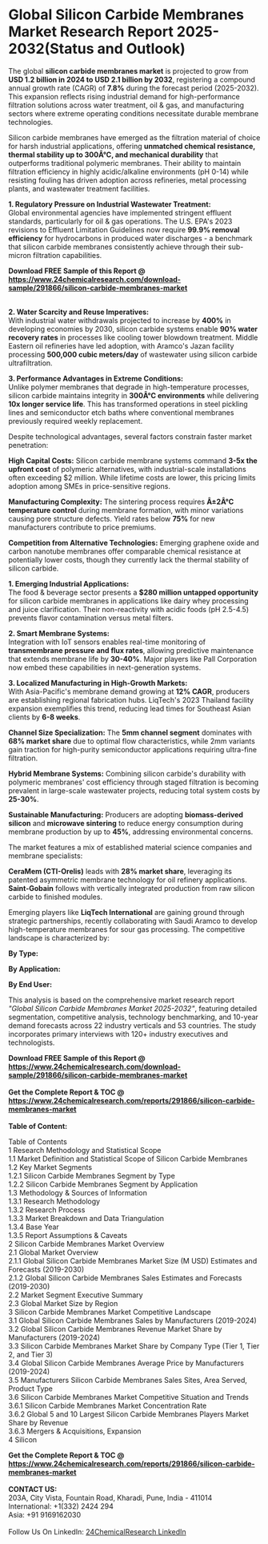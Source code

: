 <h1>Global Silicon Carbide Membranes Market Research Report 2025-2032(Status and Outlook)</h1><p>The global <strong>silicon carbide membranes market</strong> is projected to grow from <strong>USD 1.2 billion in 2024 to USD 2.1 billion by 2032</strong>, registering a compound annual growth rate (CAGR) of <strong>7.8%</strong> during the forecast period (2025-2032). This expansion reflects rising industrial demand for high-performance filtration solutions across water treatment, oil &amp; gas, and manufacturing sectors where extreme operating conditions necessitate durable membrane technologies.</p><p>Silicon carbide membranes have emerged as the filtration material of choice for harsh industrial applications, offering <strong>unmatched chemical resistance, thermal stability up to 300Â°C, and mechanical durability</strong> that outperforms traditional polymeric membranes. Their ability to maintain filtration efficiency in highly acidic/alkaline environments (pH 0-14) while resisting fouling has driven adoption across refineries, metal processing plants, and wastewater treatment facilities.</p><p><strong>1. Regulatory Pressure on Industrial Wastewater Treatment:</strong><br>
Global environmental agencies have implemented stringent effluent standards, particularly for oil &amp; gas operations. The U.S. EPA's 2023 revisions to Effluent Limitation Guidelines now require <strong>99.9% removal efficiency</strong> for hydrocarbons in produced water discharges - a benchmark that silicon carbide membranes consistently achieve through their sub-micron filtration capabilities.</p><div><b>Download FREE Sample of this Report @ 
            <a href="https://www.24chemicalresearch.com/download-sample/291866/silicon-carbide-membranes-market">
            https://www.24chemicalresearch.com/download-sample/291866/silicon-carbide-membranes-market</a></b></div><br><p><strong>2. Water Scarcity and Reuse Imperatives:</strong><br>
With industrial water withdrawals projected to increase by <strong>400%</strong> in developing economies by 2030, silicon carbide systems enable <strong>90% water recovery rates</strong> in processes like cooling tower blowdown treatment. Middle Eastern oil refineries have led adoption, with Aramco's Jazan facility processing <strong>500,000 cubic meters/day</strong> of wastewater using silicon carbide ultrafiltration.</p><p><strong>3. Performance Advantages in Extreme Conditions:</strong><br>
Unlike polymer membranes that degrade in high-temperature processes, silicon carbide maintains integrity in <strong>300Â°C environments</strong> while delivering <strong>10x longer service life</strong>. This has transformed operations in steel pickling lines and semiconductor etch baths where conventional membranes previously required weekly replacement.</p><p>Despite technological advantages, several factors constrain faster market penetration:</p><p><strong>High Capital Costs:</strong> Silicon carbide membrane systems command <strong>3-5x the upfront cost</strong> of polymeric alternatives, with industrial-scale installations often exceeding $2 million. While lifetime costs are lower, this pricing limits adoption among SMEs in price-sensitive regions.</p><p><strong>Manufacturing Complexity:</strong> The sintering process requires <strong>Â±2Â°C temperature control</strong> during membrane formation, with minor variations causing pore structure defects. Yield rates below <strong>75%</strong> for new manufacturers contribute to price premiums.</p><p><strong>Competition from Alternative Technologies:</strong> Emerging graphene oxide and carbon nanotube membranes offer comparable chemical resistance at potentially lower costs, though they currently lack the thermal stability of silicon carbide.</p><p><strong>1. Emerging Industrial Applications:</strong><br>
The food &amp; beverage sector presents a <strong>$280 million untapped opportunity</strong> for silicon carbide membranes in applications like dairy whey processing and juice clarification. Their non-reactivity with acidic foods (pH 2.5-4.5) prevents flavor contamination versus metal filters.</p><p><strong>2. Smart Membrane Systems:</strong><br>
Integration with IoT sensors enables real-time monitoring of <strong>transmembrane pressure and flux rates</strong>, allowing predictive maintenance that extends membrane life by <strong>30-40%</strong>. Major players like Pall Corporation now embed these capabilities in next-generation systems.</p><p><strong>3. Localized Manufacturing in High-Growth Markets:</strong><br>
With Asia-Pacific's membrane demand growing at <strong>12% CAGR</strong>, producers are establishing regional fabrication hubs. LiqTech's 2023 Thailand facility expansion exemplifies this trend, reducing lead times for Southeast Asian clients by <strong>6-8 weeks</strong>.</p><p><strong>Channel Size Specialization:</strong> The <strong>5mm channel segment</strong> dominates with <strong>68% market share</strong> due to optimal flow characteristics, while 2mm variants gain traction for high-purity semiconductor applications requiring ultra-fine filtration.</p><p><strong>Hybrid Membrane Systems:</strong> Combining silicon carbide's durability with polymeric membranes' cost efficiency through staged filtration is becoming prevalent in large-scale wastewater projects, reducing total system costs by <strong>25-30%</strong>.</p><p><strong>Sustainable Manufacturing:</strong> Producers are adopting <strong>biomass-derived silicon</strong> and <strong>microwave sintering</strong> to reduce energy consumption during membrane production by up to <strong>45%</strong>, addressing environmental concerns.</p><p>The market features a mix of established material science companies and membrane specialists:</p><p><strong>CeraMem (CTI-Orelis)</strong> leads with <strong>28% market share</strong>, leveraging its patented asymmetric membrane technology for oil refinery applications. <strong>Saint-Gobain</strong> follows with vertically integrated production from raw silicon carbide to finished modules.</p><p>Emerging players like <strong>LiqTech International</strong> are gaining ground through strategic partnerships, recently collaborating with Saudi Aramco to develop high-temperature membranes for sour gas processing. The competitive landscape is characterized by:</p><p><strong>By Type:</strong></p><p><strong>By Application:</strong></p><p><strong>By End User:</strong></p><p>This analysis is based on the comprehensive market research report <em>"Global Silicon Carbide Membranes Market 2025-2032"</em>, featuring detailed segmentation, competitive analysis, technology benchmarking, and 10-year demand forecasts across 22 industry verticals and 53 countries. The study incorporates primary interviews with 120+ industry executives and technologists.</p><div><b>Download FREE Sample of this Report @ 
            <a href="https://www.24chemicalresearch.com/download-sample/291866/silicon-carbide-membranes-market">
            https://www.24chemicalresearch.com/download-sample/291866/silicon-carbide-membranes-market</a></b></div><br><div><b>Get the Complete Report & TOC @ 
            <a href="https://www.24chemicalresearch.com/reports/291866/silicon-carbide-membranes-market">
            https://www.24chemicalresearch.com/reports/291866/silicon-carbide-membranes-market</a></b></div><br>
            <b>Table of Content:</b><p>Table of Contents<br />
1 Research Methodology and Statistical Scope<br />
1.1 Market Definition and Statistical Scope of Silicon Carbide Membranes<br />
1.2 Key Market Segments<br />
1.2.1 Silicon Carbide Membranes Segment by Type<br />
1.2.2 Silicon Carbide Membranes Segment by Application<br />
1.3 Methodology & Sources of Information<br />
1.3.1 Research Methodology<br />
1.3.2 Research Process<br />
1.3.3 Market Breakdown and Data Triangulation<br />
1.3.4 Base Year<br />
1.3.5 Report Assumptions & Caveats<br />
2 Silicon Carbide Membranes Market Overview<br />
2.1 Global Market Overview<br />
2.1.1 Global Silicon Carbide Membranes Market Size (M USD) Estimates and Forecasts (2019-2030)<br />
2.1.2 Global Silicon Carbide Membranes Sales Estimates and Forecasts (2019-2030)<br />
2.2 Market Segment Executive Summary<br />
2.3 Global Market Size by Region<br />
3 Silicon Carbide Membranes Market Competitive Landscape<br />
3.1 Global Silicon Carbide Membranes Sales by Manufacturers (2019-2024)<br />
3.2 Global Silicon Carbide Membranes Revenue Market Share by Manufacturers (2019-2024)<br />
3.3 Silicon Carbide Membranes Market Share by Company Type (Tier 1, Tier 2, and Tier 3)<br />
3.4 Global Silicon Carbide Membranes Average Price by Manufacturers (2019-2024)<br />
3.5 Manufacturers Silicon Carbide Membranes Sales Sites, Area Served, Product Type<br />
3.6 Silicon Carbide Membranes Market Competitive Situation and Trends<br />
3.6.1 Silicon Carbide Membranes Market Concentration Rate<br />
3.6.2 Global 5 and 10 Largest Silicon Carbide Membranes Players Market Share by Revenue<br />
3.6.3 Mergers & Acquisitions, Expansion<br />
4 Silicon</p><div><b>Get the Complete Report & TOC @ 
            <a href="https://www.24chemicalresearch.com/reports/291866/silicon-carbide-membranes-market">
            https://www.24chemicalresearch.com/reports/291866/silicon-carbide-membranes-market</a></b></div><br><b>CONTACT US:</b><br>
            203A, City Vista, Fountain Road, Kharadi, Pune, India - 411014<br>
            International: +1(332) 2424 294<br>
            Asia: +91 9169162030 <br><br>
            Follow Us On LinkedIn: <a href="https://www.linkedin.com/company/24chemicalresearch/">24ChemicalResearch LinkedIn</a>
